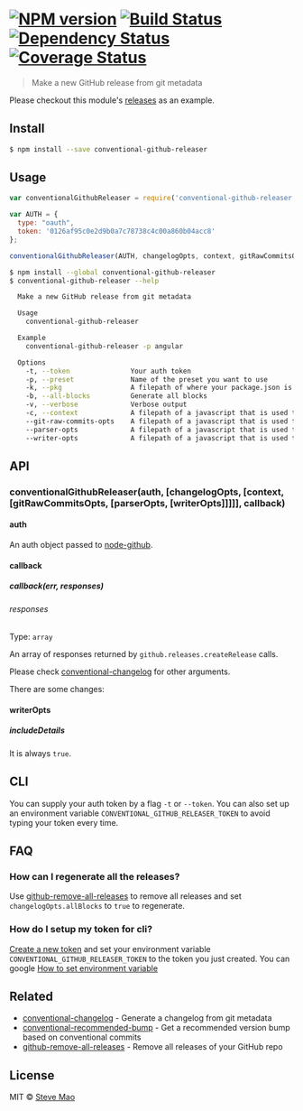 #  [![NPM version][npm-image]][npm-url] [![Build Status][travis-image]][travis-url] [![Dependency Status][daviddm-image]][daviddm-url] [![Coverage Status][coveralls-image]][coveralls-url]

> Make a new GitHub release from git metadata

Please checkout this module's [releases](https://github.com/stevemao/conventional-github-releaser/releases) as an example.


## Install

```sh
$ npm install --save conventional-github-releaser
```


## Usage

```js
var conventionalGithubReleaser = require('conventional-github-releaser');

var AUTH = {
  type: "oauth",
  token: '0126af95c0e2d9b0a7c78738c4c00a860b04acc8'
};

conventionalGithubReleaser(AUTH, changelogOpts, context, gitRawCommitsOpts, parserOpts, writerOpts, callback);
```

```sh
$ npm install --global conventional-github-releaser
$ conventional-github-releaser --help

  Make a new GitHub release from git metadata

  Usage
    conventional-github-releaser

  Example
    conventional-github-releaser -p angular

  Options
    -t, --token               Your auth token
    -p, --preset              Name of the preset you want to use
    -k, --pkg                 A filepath of where your package.json is located
    -b, --all-blocks          Generate all blocks
    -v, --verbose             Verbose output
    -c, --context             A filepath of a javascript that is used to define template variables
    --git-raw-commits-opts    A filepath of a javascript that is used to define git-raw-commits options
    --parser-opts             A filepath of a javascript that is used to define conventional-commits-parser options
    --writer-opts             A filepath of a javascript that is used to define conventional-changelog-writer options
```


## API

### conventionalGithubReleaser(auth, [changelogOpts, [context, [gitRawCommitsOpts, [parserOpts, [writerOpts]]]]], callback)

#### auth

An auth object passed to [node-github](https://github.com/mikedeboer/node-github#authentication).

#### callback

##### callback(err, responses)

###### responses

Type: `array`

An array of responses returned by `github.releases.createRelease` calls.

Please check [conventional-changelog](https://github.com/ajoslin/conventional-changelog) for other arguments.

There are some changes:

#### writerOpts

##### includeDetails

It is always `true`.


## CLI

You can supply your auth token by a flag `-t` or `--token`. You can also set up an environment variable `CONVENTIONAL_GITHUB_RELEASER_TOKEN` to avoid typing your token every time.


## FAQ

### How can I regenerate all the releases?

Use [github-remove-all-releases](https://github.com/stevemao/github-remove-all-releases) to remove all releases and set `changelogOpts.allBlocks` to `true` to regenerate.

### How do I setup my token for cli?

[Create a new token](https://github.com/settings/tokens/new) and set your environment variable `CONVENTIONAL_GITHUB_RELEASER_TOKEN` to the token you just created. You can google [How to set environment variable](https://www.google.com.au/webhp?sourceid=chrome-instant&ion=1&espv=2&ie=UTF-8#q=how%20to%20set%20environment%20variable)


## Related

- [conventional-changelog](https://github.com/ajoslin/conventional-changelog) - Generate a changelog from git metadata
- [conventional-recommended-bump](https://github.com/stevemao/conventional-recommended-bump) - Get a recommended version bump based on conventional commits
- [github-remove-all-releases](https://github.com/stevemao/github-remove-all-releases) - Remove all releases of your GitHub repo


## License

MIT © [Steve Mao](https://github.com/stevemao)


[npm-image]: https://badge.fury.io/js/conventional-github-releaser.svg
[npm-url]: https://npmjs.org/package/conventional-github-releaser
[travis-image]: https://travis-ci.org/stevemao/conventional-github-releaser.svg?branch=master
[travis-url]: https://travis-ci.org/stevemao/conventional-github-releaser
[daviddm-image]: https://david-dm.org/stevemao/conventional-github-releaser.svg?theme=shields.io
[daviddm-url]: https://david-dm.org/stevemao/conventional-github-releaser
[coveralls-image]: https://coveralls.io/repos/stevemao/conventional-github-releaser/badge.svg
[coveralls-url]: https://coveralls.io/r/stevemao/conventional-github-releaser
